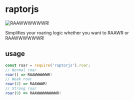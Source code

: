 # raptorjs
![RAAWWWWWWR!](https://cloud.githubusercontent.com/assets/134009/22953700/21a007e4-f2c7-11e6-9b22-c53ebb8e3352.jpg)

Simplifies your roaring logic whether you want to RAAWR or RAAWWWWWWR!

## usage

```js
const roar = require('raptorjs').roar;
// Normal roar
roar() => RAAWWWWWWR!
// Weak roar
roar(3) => RAAWWWR!
// Strong roar
roar(9) => RAAWWWWWWWWWR!
```
